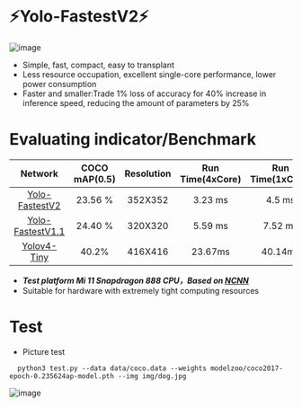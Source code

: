 # :zap:Yolo-FastestV2:zap:
![image](https://github.com/dog-qiuqiu/Yolo-FastestV2/blob/main/img/demo.png)
* Simple, fast, compact, easy to transplant
* Less resource occupation, excellent single-core performance, lower power consumption
* Faster and smaller:Trade 1% loss of accuracy for 40% increase in inference speed, reducing the amount of parameters by 25%
# Evaluating indicator/Benchmark
Network|COCO mAP(0.5)|Resolution|Run Time(4xCore)|Run Time(1xCore)|FLOPs(G)|Params(M)
:---:|:---:|:---:|:---:|:---:|:---:|:---:
[Yolo-FastestV2](https://github.com/dog-qiuqiu/Yolo-FastestV2/tree/main/modelzoo)|23.56 %|352X352|3.23 ms|4.5 ms|0.238|0.25M
[Yolo-FastestV1.1](https://github.com/dog-qiuqiu/Yolo-Fastest/tree/master/ModelZoo/yolo-fastest-1.1_coco)|24.40 %|320X320|5.59 ms|7.52 ms|0.252|0.35M
[Yolov4-Tiny](https://raw.githubusercontent.com/AlexeyAB/darknet/master/cfg/yolov4-tiny.cfg)|40.2%|416X416|23.67ms|40.14ms|6.9|5.77M

* ***Test platform Mi 11 Snapdragon 888 CPU，Based on [NCNN](https://github.com/Tencent/ncnn)***
* Suitable for hardware with extremely tight computing resources
# Test
* Picture test
```
  python3 test.py --data data/coco.data --weights modelzoo/coco2017-epoch-0.235624ap-model.pth --img img/dog.jpg
```
![image](https://github.com/dog-qiuqiu/Yolo-FastestV2/blob/main/img/dog_result.png)
